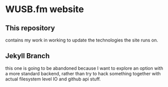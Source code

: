 WUSB.fm website
===============

This repository
---------------

contains my work in working to update the technologies the site runs on.

Jekyll Branch
-------------

this one is going to be abandoned because I want to explore an option with a more standard backend, rather than try to hack something together with actual filesystem level IO and github api stuff.